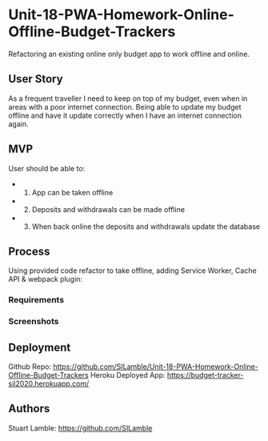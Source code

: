 # Unit-18-PWA-Homework-Online-Offline-Budget-Trackers

Refactoring an existing online only budget app to work offline and online.

## User Story

As a frequent traveller I need to keep on top of my budget, even when in areas with a poor internet connection. Being able to update my budget offline and have it update correctly when I have an internet connection again.

## MVP

User should be able to:
* 1) App can be taken offline
* 2) Deposits and withdrawals can be made offline
* 3) When back online the deposits and withdrawals update the database

## Process

Using provided code refactor to take offline, adding Service Worker, Cache API & webpack plugin:

### Requirements

### Screenshots



## Deployment

Github Repo: https://github.com/SILamble/Unit-18-PWA-Homework-Online-Offline-Budget-Trackers
Heroku Deployed App: https://budget-tracker-sil2020.herokuapp.com/

## Authors

Stuart Lamble: https://github.com/SILamble
